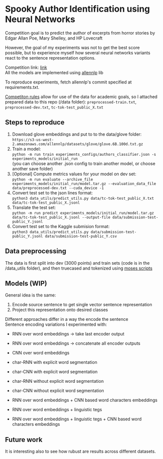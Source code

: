 # Spooky Author Identification using Neural Networks


Competition goal is to predict the author of excerpts from horror stories by Edgar Allan Poe, Mary Shelley, and HP Lovecraft

However, the goal of my experiments was not to get the best score possible, but to experience myself how several neural networks variants react to the sentence representation options. 


Competition link: [link](https://www.kaggle.com/c/spooky-author-identification) <br>
All the models are implemented using [allennlp](https://github.com/allenai/allennlp) lib

To reproduce experiments, fetch allennlp's commit specified at requirements.txt.   

[Competiton rules](https://www.kaggle.com/c/spooky-author-identification/rules) allow for use of the data for academic goals, 
so I attached prepared data to this repo (/data folder): `preprocessed-train.txt`, `preprocessed-dev.txt`, `tc-tok-test_public_X.txt`
## Steps to reproduce
1) Download glove embeddings and put to to the data/glove folder: <br>
`https://s3-us-west-2.amazonaws.com/allennlp/datasets/glove/glove.6B.100d.txt.gz`
2) Train a model: <br>
`python -m run train experiments_configs/authors_classifier.json -s experiments_models/initial_run`<br>
(you can choose another .json config to train another model, or choose another save folder)
3) [Optional] Compute metrics values for your model on dev set: <br>
`python -m run evaluate --archive_file experiments_models/initial_run/model.tar.gz --evaluation_data_file data/preprocessed-dev.txt --cuda_device -1`
4) Convert test set to the json lines format: <br>
`python3 data_utils/predict_utils.py data/tc-tok-test_public_X.txt data/tc-tok-test_public_X.jsonl`
5) Translate the test set: <br>
`python -m run predict experiments_models/initial_run/model.tar.gz data/tc-tok-test_public_X.jsonl --output-file data/submission-test-public_Y.jsonl`
6) Convert test set to the Kaggle submision format: <br>
`python3 data_utils/predict_utils.py data/submission-test-public_Y.jsonl data/submission-test-public_Y.csv`

## Data preprocessing
The data is first split into dev (3000 points) and train sets (code is in the /data_utils folder), and then truecased and tokenized using [moses scripts](https://github.com/marian-nmt/moses-scripts)    

## Models (WIP)
General idea is the same:
1) Encode source sentence to get single vector sentence representation
2) Project this representation onto desired classes

Different approaches differ in a way the encode the sentence <br>
Sentence encoding variations I experimented with: <br> 
- RNN over word embeddings -> take last encoder output 
- RNN over word embeddings -> concatenate all encoder outputs
- CNN over word embeddings 

- char-RNN with explicit word segmentation
- char-CNN with explicit word segmentation

- char-RNN without explicit word segmentation
- char-CNN without explicit word segmentation

- RNN over word embeddings + CNN based word characters embeddings
- RNN over word embeddings + linguistic tegs

- RNN over word embeddings + linguistic tegs + CNN based word characters embeddings

## Future work
It is interesting also to see how rubust are results across different datasets. 